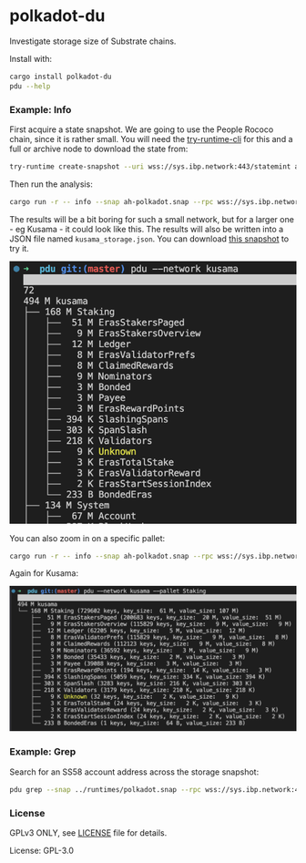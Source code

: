 # polkadot-du

Investigate storage size of Substrate chains.

Install with: 

```sh
cargo install polkadot-du
pdu --help
```

### Example: Info

First acquire a state snapshot. We are going to use the People Rococo chain, since it is rather
small. You will need the
[try-runtime-cli](https://paritytech.github.io/try-runtime-cli/try_runtime/) for this and a
full or archive node to download the state from:

```sh
try-runtime create-snapshot --uri wss://sys.ibp.network:443/statemint ah-polkadot.snap
```

Then run the analysis:

```sh
cargo run -r -- info --snap ah-polkadot.snap --rpc wss://sys.ibp.network:443/statemint
```

The results will be a bit boring for such a small network, but for a larger one - eg Kusama - it
could look like this. The results will also be written into a JSON file named `kusama_storage.json`.
You can download [this snapshot](https://tasty.limo/kusama.snap) to try it.

![Kusama storage analysis](./.images/ksm-overview.png)

You can also zoom in on a specific pallet:

```sh
cargo run -r -- info --snap ah-polkadot.snap --rpc wss://sys.ibp.network:443/statemint --pallet System
```

Again for Kusama:

![Kusama Balances pallet](./.images/ksm-zoom.png)

### Example: Grep

Search for an SS58 account address across the storage snapshot:

```bash
pdu grep --snap ../runtimes/polkadot.snap --rpc wss://sys.ibp.network:443/statemint address "15kr2dkeJQuCAfBQqZjnPeqmoMTWarRMxAGWPnfSmWdaVcbi"
```

### License

GPLv3 ONLY, see [LICENSE](./LICENSE) file for details.

License: GPL-3.0
